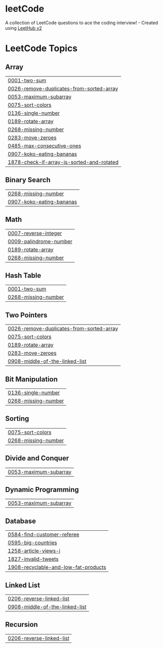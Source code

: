 # leetCode
A collection of LeetCode questions to ace the coding interview! - Created using [LeetHub v2](https://github.com/arunbhardwaj/LeetHub-2.0)

<!---LeetCode Topics Start-->
# LeetCode Topics
## Array
|  |
| ------- |
| [0001-two-sum](https://github.com/sumankumar2026/leetCode/tree/master/0001-two-sum) |
| [0026-remove-duplicates-from-sorted-array](https://github.com/sumankumar2026/leetCode/tree/master/0026-remove-duplicates-from-sorted-array) |
| [0053-maximum-subarray](https://github.com/sumankumar2026/leetCode/tree/master/0053-maximum-subarray) |
| [0075-sort-colors](https://github.com/sumankumar2026/leetCode/tree/master/0075-sort-colors) |
| [0136-single-number](https://github.com/sumankumar2026/leetCode/tree/master/0136-single-number) |
| [0189-rotate-array](https://github.com/sumankumar2026/leetCode/tree/master/0189-rotate-array) |
| [0268-missing-number](https://github.com/sumankumar2026/leetCode/tree/master/0268-missing-number) |
| [0283-move-zeroes](https://github.com/sumankumar2026/leetCode/tree/master/0283-move-zeroes) |
| [0485-max-consecutive-ones](https://github.com/sumankumar2026/leetCode/tree/master/0485-max-consecutive-ones) |
| [0907-koko-eating-bananas](https://github.com/sumankumar2026/leetCode/tree/master/0907-koko-eating-bananas) |
| [1878-check-if-array-is-sorted-and-rotated](https://github.com/sumankumar2026/leetCode/tree/master/1878-check-if-array-is-sorted-and-rotated) |
## Binary Search
|  |
| ------- |
| [0268-missing-number](https://github.com/sumankumar2026/leetCode/tree/master/0268-missing-number) |
| [0907-koko-eating-bananas](https://github.com/sumankumar2026/leetCode/tree/master/0907-koko-eating-bananas) |
## Math
|  |
| ------- |
| [0007-reverse-integer](https://github.com/sumankumar2026/leetCode/tree/master/0007-reverse-integer) |
| [0009-palindrome-number](https://github.com/sumankumar2026/leetCode/tree/master/0009-palindrome-number) |
| [0189-rotate-array](https://github.com/sumankumar2026/leetCode/tree/master/0189-rotate-array) |
| [0268-missing-number](https://github.com/sumankumar2026/leetCode/tree/master/0268-missing-number) |
## Hash Table
|  |
| ------- |
| [0001-two-sum](https://github.com/sumankumar2026/leetCode/tree/master/0001-two-sum) |
| [0268-missing-number](https://github.com/sumankumar2026/leetCode/tree/master/0268-missing-number) |
## Two Pointers
|  |
| ------- |
| [0026-remove-duplicates-from-sorted-array](https://github.com/sumankumar2026/leetCode/tree/master/0026-remove-duplicates-from-sorted-array) |
| [0075-sort-colors](https://github.com/sumankumar2026/leetCode/tree/master/0075-sort-colors) |
| [0189-rotate-array](https://github.com/sumankumar2026/leetCode/tree/master/0189-rotate-array) |
| [0283-move-zeroes](https://github.com/sumankumar2026/leetCode/tree/master/0283-move-zeroes) |
| [0908-middle-of-the-linked-list](https://github.com/sumankumar2026/leetCode/tree/master/0908-middle-of-the-linked-list) |
## Bit Manipulation
|  |
| ------- |
| [0136-single-number](https://github.com/sumankumar2026/leetCode/tree/master/0136-single-number) |
| [0268-missing-number](https://github.com/sumankumar2026/leetCode/tree/master/0268-missing-number) |
## Sorting
|  |
| ------- |
| [0075-sort-colors](https://github.com/sumankumar2026/leetCode/tree/master/0075-sort-colors) |
| [0268-missing-number](https://github.com/sumankumar2026/leetCode/tree/master/0268-missing-number) |
## Divide and Conquer
|  |
| ------- |
| [0053-maximum-subarray](https://github.com/sumankumar2026/leetCode/tree/master/0053-maximum-subarray) |
## Dynamic Programming
|  |
| ------- |
| [0053-maximum-subarray](https://github.com/sumankumar2026/leetCode/tree/master/0053-maximum-subarray) |
## Database
|  |
| ------- |
| [0584-find-customer-referee](https://github.com/sumankumar2026/leetCode/tree/master/0584-find-customer-referee) |
| [0595-big-countries](https://github.com/sumankumar2026/leetCode/tree/master/0595-big-countries) |
| [1258-article-views-i](https://github.com/sumankumar2026/leetCode/tree/master/1258-article-views-i) |
| [1827-invalid-tweets](https://github.com/sumankumar2026/leetCode/tree/master/1827-invalid-tweets) |
| [1908-recyclable-and-low-fat-products](https://github.com/sumankumar2026/leetCode/tree/master/1908-recyclable-and-low-fat-products) |
## Linked List
|  |
| ------- |
| [0206-reverse-linked-list](https://github.com/sumankumar2026/leetCode/tree/master/0206-reverse-linked-list) |
| [0908-middle-of-the-linked-list](https://github.com/sumankumar2026/leetCode/tree/master/0908-middle-of-the-linked-list) |
## Recursion
|  |
| ------- |
| [0206-reverse-linked-list](https://github.com/sumankumar2026/leetCode/tree/master/0206-reverse-linked-list) |
<!---LeetCode Topics End-->